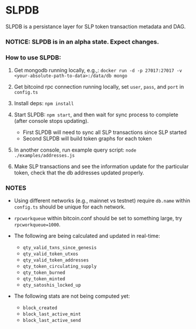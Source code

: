 
# SLPDB

SLPDB is a persistance layer for SLP token transaction metadata and DAG.

### NOTICE: SLPDB is in an alpha state.  Expect changes.

### How to use SLPDB: 

1) Get mongodb running locally, e.g.,:
`docker run -d -p 27017:27017 -v <your-absolute-path-to-data>:/data/db mongo`

2) Get bitcoind rpc connection running locally, set `user`, `pass`, and `port` in `config.ts`

3) Install deps: `npm install`

4) Start SLPDB: `npm start`, and then wait for sync process to complete (after console stops updating).
    * First SLPDB will need to sync all SLP transactions since SLP started
    * Second SLPDB will build token graphs for each token

5) In another console, run example query script: `node ./examples/addresses.js`

6) Make SLP transactions and see the information update for the particular token, check that the db addresses updated properly.

### NOTES

* Using different networks (e.g., mainnet vs testnet) require `db.name` within `config.ts` should be unique for each network.

* `rpcworkqueue` within bitcoin.conf should be set to something large, try `rpcworkqueue=1000`.

* The following are being calculated and updated in real-time:
    - `qty_valid_txns_since_genesis`
    - `qty_valid_token_utxos`
    - `qty_valid_token_addresses`
    - `qty_token_circulating_supply`
    - `qty_token_burned`
    - `qty_token_minted`
    - `qty_satoshis_locked_up`

* The following stats are not being computed yet:
    - `block_created`
    - `block_last_active_mint`
    - `block_last_active_send`